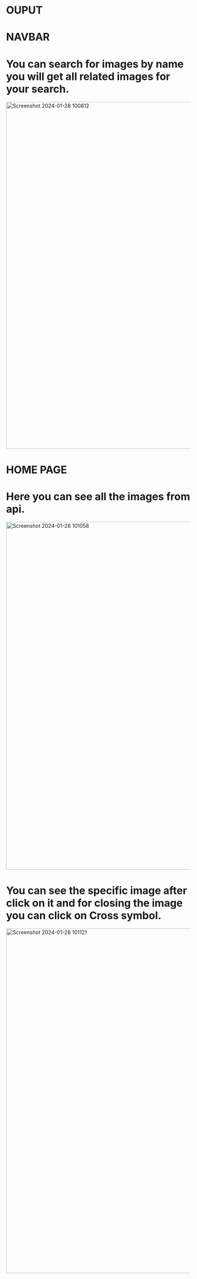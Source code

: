 # OUPUT
# NAVBAR
# You can search for images by name you will get all related images for your search.
<img width="946" alt="Screenshot 2024-01-28 100812" src="https://github.com/PranaliRK/Pixabay-clone/assets/93364124/23aa45b2-8bc7-4415-9516-083df5f911e5">

# HOME PAGE
# Here you can see all the images from api.

<img width="948" alt="Screenshot 2024-01-28 101058" src="https://github.com/PranaliRK/Pixabay-clone/assets/93364124/cdf166bb-226a-4726-b3ef-9745f78bd53c">

# You can see  the specific image after click on it and for closing the image you  can click on  Cross symbol.


<img width="940" alt="Screenshot 2024-01-28 101121" src="https://github.com/PranaliRK/Pixabay-clone/assets/93364124/7974bae1-150f-46b7-9f79-804b7c7b3de5">

